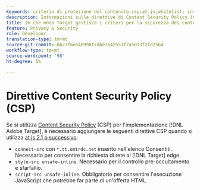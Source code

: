 ```yaml
---
keywords: criterio di protezione del contenuto;csp;at.js;whitelist; inserire nell'elenco Consentiti;flicker;pre-hide;pre-hide;pre-hide;prenascondere
description: Informazioni sulle direttive di Content Security Policy (CSP) da aggiungere quando si utilizza  Adobe Target.
title: In che modo Target gestisce i criteri per la sicurezza dei contenuti (CSP)?
feature: Privacy & Security
role: Developer
translation-type: tm+mt
source-git-commit: bb27f6e540998f7dbe7642551f7a5013f2fd25b4
workflow-type: tm+mt
source-wordcount: '98'
ht-degree: 5%

---
```



# Direttive Content Security Policy (CSP)

Se si utilizza [Content Security Policy](https://en.wikipedia.org/wiki/Content_Security_Policy) (CSP) per l&#39;implementazione [!DNL Adobe Target], è necessario aggiungere le seguenti direttive CSP quando si utilizza [at.js 2.1 o successivo](/help/c-implementing-target/c-implementing-target-for-client-side-web/target-atjs-versions.md):

* `connect-src` con  `*.tt.omtrdc.net` inserito nell&#39;elenco Consentiti. Necessario per consentire la richiesta di rete al [!DNL Target] edge.
* `style-src unsafe-inline`. Necessario per il controllo pre-occultamento e sfarfallio.
* `script-src unsafe-inline`.  Obbligatorio per consentire l&#39;esecuzione JavaScript che potrebbe far parte di un&#39;offerta HTML.
